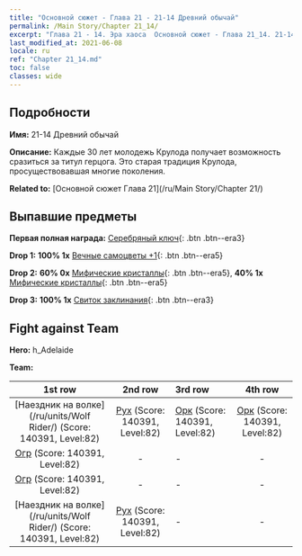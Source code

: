 ```yaml
---
title: "Основной сюжет - Глава 21 - 21-14 Древний обычай"
permalink: /Main Story/Chapter 21_14/
excerpt: "Глава 21 - 14. Эра хаоса  Основной сюжет - Глава 21_14. 21-14 Древний обычай"
last_modified_at: 2021-06-08
locale: ru
ref: "Chapter 21_14.md"
toc: false
classes: wide
---
```


## Подробности

 **Имя:** 21-14 Древний обычай

 **Описание:** Каждые 30 лет молодежь Крулода получает возможность сразиться за титул герцога. Это старая традиция Крулода, просуществовавшая многие поколения.

 **Related to:** [Основной сюжет Глава 21](/ru/Main Story/Chapter 21/)

## Выпавшие предметы

 **Первая полная награда:** [Серебряный ключ](/ItemsRU/con_693/){: .btn .btn--era3}

 **Drop 1:** **100% 1x** [Вечные самоцветы +1](/ItemsRU/mat_72/){: .btn .btn--era5}

 **Drop 2:** **60% 0x** [Мифические кристаллы](/ItemsRU/mat_66/){: .btn .btn--era5}, **40% 1x** [Мифические кристаллы](/ItemsRU/mat_66/){: .btn .btn--era5}

 **Drop 3:** **100% 1x** [Свиток заклинания](/ItemsRU/con_694/){: .btn .btn--era3}


## Fight against Team
 **Hero:** h_Adelaide

 **Team:**


  | 1st row | 2nd row | 3rd row | 4th row |
  |:----:|:----:|:----|:----:|
  | [Наездник на волке](/ru/units/Wolf Rider/) (Score: 140391, Level:82)  | [Рух](/ru/units/Roc/) (Score: 140391, Level:82)  | [Орк](/ru/units/Orc/) (Score: 140391, Level:82)  | [Орк](/ru/units/Orc/) (Score: 140391, Level:82)  |
  | [Огр](/ru/units/Ogre/) (Score: 140391, Level:82)  | - | - | - |
  | [Огр](/ru/units/Ogre/) (Score: 140391, Level:82)  | - | - | - |
  | [Наездник на волке](/ru/units/Wolf Rider/) (Score: 140391, Level:82)  | [Рух](/ru/units/Roc/) (Score: 140391, Level:82)  | - | - |


